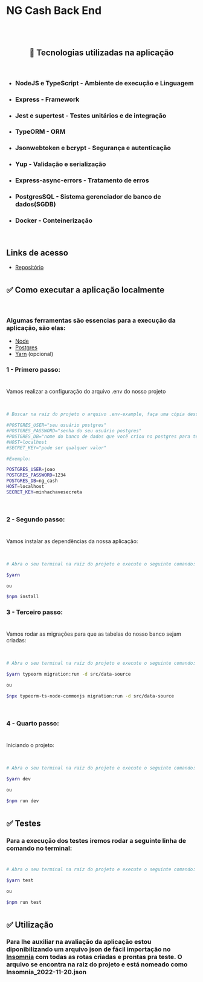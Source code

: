 # NG Cash Back End

<br/>
<br/>

<h2 align="center">🔨 Tecnologias utilizadas na aplicação</h2>

<br/>

- ### NodeJS e TypeScript - Ambiente de execução e Linguagem
- ### Express - Framework
- ### Jest e supertest - Testes unitários e de integração
- ### TypeORM - ORM
- ### Jsonwebtoken e bcrypt - Segurança e autenticação
- ### Yup - Validação e serialização
- ### Express-async-errors - Tratamento de erros
- ### PostgresSQL - Sistema gerenciador de banco de dados(SGDB)
- ### Docker - Conteinerização

<br/> 
 
## Links de acesso

- <a href="https://github.com/GutembergLamark/ng-cash-teste-backend">Repositório</a>

#

## ✅ Como executar a aplicação localmente

<br/>

### Algumas ferramentas são essencias para a execução da aplicação, são elas:

- [Node](https://nodejs.org/en/)
- [Postgres](https://www.enterprisedb.com/downloads/postgres-postgresql-downloads)
- [Yarn](https://classic.yarnpkg.com/lang/en/docs/install/#debian-stable) (opcional)

<h3>1 - Primero passo:</h3>

#

<p>Vamos realizar a configuração do arquivo .env do nosso projeto</p>

<br/>

```bash
# Buscar na raiz do projeto o arquivo .env-example, faça uma cópia desse arquivo ainda na raiz do projeto, o nomeie como .env e configure-o com os seguintes dados:

#POSTGRES_USER="seu usuário postgres"
#POSTGRES_PASSWORD="senha do seu usuário postgres"
#POSTGRES_DB="nome do banco de dados que você criou no postgres para teste"
#HOST=localhost
#SECRET_KEY="pode ser qualquer valor"

#Exemplo:

POSTGRES_USER=joao
POSTGRES_PASSWORD=1234
POSTGRES_DB=ng_cash
HOST=localhost
SECRET_KEY=minhachavesecreta

```

<br/>

<h3>2 - Segundo passo:</h3>

#

<p>Vamos instalar as dependências da nossa aplicação:</p>

<br/>

```bash
# Abra o seu terminal na raiz do projeto e execute o seguinte comando:

$yarn

ou

$npm install

```

<h3>3 - Terceiro passo:</h3>

#

<p>Vamos rodar as migrações para que as tabelas do nosso banco sejam criadas:</p>

<br/>

```bash
# Abra o seu terminal na raiz do projeto e execute o seguinte comando:

$yarn typeorm migration:run -d src/data-source

ou

$npx typeorm-ts-node-commonjs migration:run -d src/data-source

```

<br/>

<h3>4 - Quarto passo:</h3>

#

<p>Iniciando o projeto:</p>

<br/>

```bash
# Abra o seu terminal na raiz do projeto e execute o seguinte comando:

$yarn dev

ou

$npm run dev

```

#

## ✅ Testes

### Para a execução dos testes iremos rodar a seguinte linha de comando no terminal:

#

```bash
# Abra o seu terminal na raiz do projeto e execute o seguinte comando:

$yarn test

ou

$npm run test

```

#

## ✅ Utilização

### Para lhe auxiliar na avaliação da aplicação estou diponibilizando um arquivo json de fácil importação no <a href="https://insomnia.rest/download">Insomnia</a> com todas as rotas criadas e prontas pra teste. O arquivo se encontra na raiz do projeto e está nomeado como Insomnia_2022-11-20.json

#
